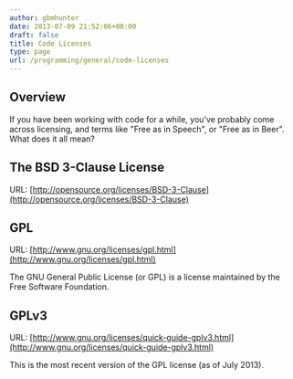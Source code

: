 ```yaml
---
author: gbmhunter
date: 2013-07-09 21:52:06+00:00
draft: false
title: Code Licenses
type: page
url: /programming/general/code-licenses
---
```


## Overview

If you have been working with code for a while, you've probably come across licensing, and terms like "Free as in Speech", or "Free as in Beer". What does it all mean?

## The BSD 3-Clause License

URL: [http://opensource.org/licenses/BSD-3-Clause](http://opensource.org/licenses/BSD-3-Clause)

## GPL

URL: [http://www.gnu.org/licenses/gpl.html](http://www.gnu.org/licenses/gpl.html)

The GNU General Public License (or GPL) is a license maintained by the Free Software Foundation.

## GPLv3

URL: [http://www.gnu.org/licenses/quick-guide-gplv3.html](http://www.gnu.org/licenses/quick-guide-gplv3.html)

This is the most recent version of the GPL license (as of July 2013).
